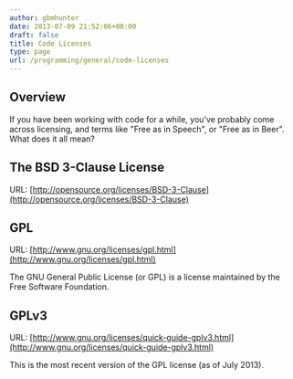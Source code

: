 ```yaml
---
author: gbmhunter
date: 2013-07-09 21:52:06+00:00
draft: false
title: Code Licenses
type: page
url: /programming/general/code-licenses
---
```


## Overview

If you have been working with code for a while, you've probably come across licensing, and terms like "Free as in Speech", or "Free as in Beer". What does it all mean?

## The BSD 3-Clause License

URL: [http://opensource.org/licenses/BSD-3-Clause](http://opensource.org/licenses/BSD-3-Clause)

## GPL

URL: [http://www.gnu.org/licenses/gpl.html](http://www.gnu.org/licenses/gpl.html)

The GNU General Public License (or GPL) is a license maintained by the Free Software Foundation.

## GPLv3

URL: [http://www.gnu.org/licenses/quick-guide-gplv3.html](http://www.gnu.org/licenses/quick-guide-gplv3.html)

This is the most recent version of the GPL license (as of July 2013).
